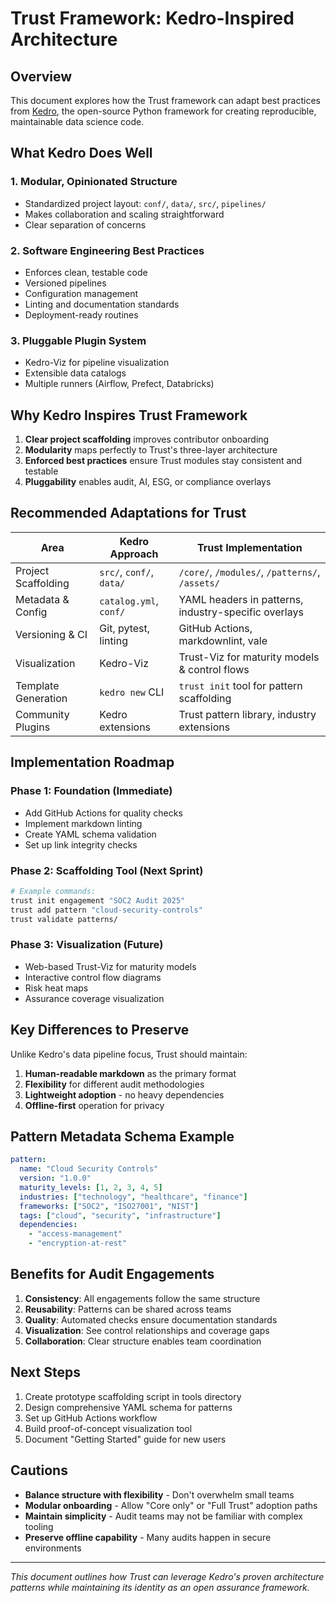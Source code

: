 # Trust Framework: Kedro-Inspired Architecture

## Overview

This document explores how the Trust framework can adapt best practices from [Kedro](https://github.com/kedro-org/kedro), the open-source Python framework for creating reproducible, maintainable data science code.

## What Kedro Does Well

### 1. Modular, Opinionated Structure
- Standardized project layout: `conf/`, `data/`, `src/`, `pipelines/`
- Makes collaboration and scaling straightforward
- Clear separation of concerns

### 2. Software Engineering Best Practices
- Enforces clean, testable code
- Versioned pipelines
- Configuration management
- Linting and documentation standards
- Deployment-ready routines

### 3. Pluggable Plugin System
- Kedro-Viz for pipeline visualization
- Extensible data catalogs
- Multiple runners (Airflow, Prefect, Databricks)

## Why Kedro Inspires Trust Framework

1. **Clear project scaffolding** improves contributor onboarding
2. **Modularity** maps perfectly to Trust's three-layer architecture
3. **Enforced best practices** ensure Trust modules stay consistent and testable
4. **Pluggability** enables audit, AI, ESG, or compliance overlays

## Recommended Adaptations for Trust

| Area | Kedro Approach | Trust Implementation |
|------|----------------|---------------------|
| Project Scaffolding | `src/`, `conf/`, `data/` | `/core/`, `/modules/`, `/patterns/`, `/assets/` |
| Metadata & Config | `catalog.yml`, `conf/` | YAML headers in patterns, industry-specific overlays |
| Versioning & CI | Git, pytest, linting | GitHub Actions, markdownlint, vale |
| Visualization | Kedro-Viz | Trust-Viz for maturity models & control flows |
| Template Generation | `kedro new` CLI | `trust init` tool for pattern scaffolding |
| Community Plugins | Kedro extensions | Trust pattern library, industry extensions |

## Implementation Roadmap

### Phase 1: Foundation (Immediate)
- Add GitHub Actions for quality checks
- Implement markdown linting
- Create YAML schema validation
- Set up link integrity checks

### Phase 2: Scaffolding Tool (Next Sprint)
```bash
# Example commands:
trust init engagement "SOC2 Audit 2025"
trust add pattern "cloud-security-controls"
trust validate patterns/
```

### Phase 3: Visualization (Future)
- Web-based Trust-Viz for maturity models
- Interactive control flow diagrams
- Risk heat maps
- Assurance coverage visualization

## Key Differences to Preserve

Unlike Kedro's data pipeline focus, Trust should maintain:

1. **Human-readable markdown** as the primary format
2. **Flexibility** for different audit methodologies  
3. **Lightweight adoption** - no heavy dependencies
4. **Offline-first** operation for privacy

## Pattern Metadata Schema Example

```yaml
pattern:
  name: "Cloud Security Controls"
  version: "1.0.0"
  maturity_levels: [1, 2, 3, 4, 5]
  industries: ["technology", "healthcare", "finance"]
  frameworks: ["SOC2", "ISO27001", "NIST"]
  tags: ["cloud", "security", "infrastructure"]
  dependencies:
    - "access-management"
    - "encryption-at-rest"
```

## Benefits for Audit Engagements

1. **Consistency**: All engagements follow the same structure
2. **Reusability**: Patterns can be shared across teams
3. **Quality**: Automated checks ensure documentation standards
4. **Visualization**: See control relationships and coverage gaps
5. **Collaboration**: Clear structure enables team coordination

## Next Steps

1. Create prototype scaffolding script in tools directory
2. Design comprehensive YAML schema for patterns
3. Set up GitHub Actions workflow
4. Build proof-of-concept visualization tool
5. Document "Getting Started" guide for new users

## Cautions

- **Balance structure with flexibility** - Don't overwhelm small teams
- **Modular onboarding** - Allow "Core only" or "Full Trust" adoption paths  
- **Maintain simplicity** - Audit teams may not be familiar with complex tooling
- **Preserve offline capability** - Many audits happen in secure environments

---

*This document outlines how Trust can leverage Kedro's proven architecture patterns while maintaining its identity as an open assurance framework.*